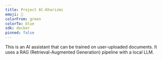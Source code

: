 ```yaml
---
title: Project Al-Kharizmi
emoji: 🤖
colorFrom: green
colorTo: blue
sdk: docker
pinned: false
---
```


This is an AI assistant that can be trained on user-uploaded documents.
It uses a RAG (Retrieval-Augmented Generation) pipeline with a local LLM.
```    This top section (called the "YAML front matter") tells Hugging Face how to set up our Space.